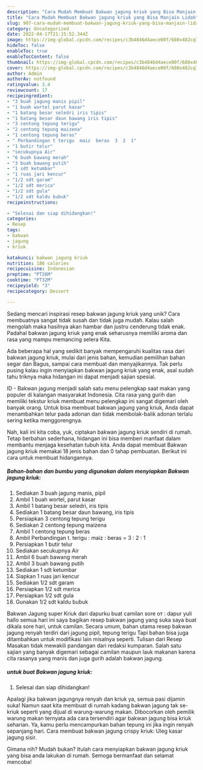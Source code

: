 ```yaml
---
description: "Cara Mudah Membuat Bakwan jagung kriuk yang Bisa Manjain Lidah"
title: "Cara Mudah Membuat Bakwan jagung kriuk yang Bisa Manjain Lidah"
slug: 907-cara-mudah-membuat-bakwan-jagung-kriuk-yang-bisa-manjain-lidah
category: Uncategorized
date: 2022-04-17T21:15:52.344Z
image: https://img-global.cpcdn.com/recipes/c3b4846d4aece00f/680x482cq70/bakwan-jagung-kriuk-foto-resep-utama.jpg
hideToc: false
enableToc: true
enableTocContent: false
thumbnail: https://img-global.cpcdn.com/recipes/c3b4846d4aece00f/680x482cq70/bakwan-jagung-kriuk-foto-resep-utama.jpg
cover: https://img-global.cpcdn.com/recipes/c3b4846d4aece00f/680x482cq70/bakwan-jagung-kriuk-foto-resep-utama.jpg
author: Admin
authorAv: notfound
ratingvalue: 3.4
reviewcount: 17
recipeingredient:
- "3 buah jagung manis pipil"
- "1 buah wortel parut kasar"
- "1 batang besar seledri iris tipis"
- "1 batang besar daun bawang iris tipis"
- "3 centong tepung terigu"
- "2 centong tepung maizena"
- "1 centong tepung beras"
- " Perbandingan t terigu  maiz  beras  3  2  1"
- "1 butir telur"
- "secukupnya Air"
- "6 buah bawang merah"
- "3 buah bawang putih"
- "1 sdt ketumbar"
- "1 ruas jari kencur"
- "1/2 sdt garam"
- "1/2 sdt merica"
- "1/2 sdt gula"
- "1/2 sdt kaldu bubuk"
recipeinstructions:

- "Selesai dan siap dihidangkan!"
categories:
- Resep
tags:
- bakwan
- jagung
- kriuk

katakunci: bakwan jagung kriuk 
nutrition: 186 calories
recipecuisine: Indonesian
preptime: "PT26M"
cooktime: "PT32M"
recipeyield: "3"
recipecategory: Dessert

---
```





Sedang mencari inspirasi resep bakwan jagung kriuk yang unik? Cara membuatnya sangat tidak susah dan tidak juga mudah. Kalau salah mengolah maka hasilnya akan hambar dan justru cenderung tidak enak. Padahal bakwan jagung kriuk yang enak seharusnya memiliki aroma dan rasa yang mampu memancing selera Kita.





Ada beberapa hal yang sedikit banyak mempengaruhi kualitas rasa dari bakwan jagung kriuk, mulai dari jenis bahan, kemudian pemilihan bahan segar dan Bagus, sampai cara membuat dan menyajikannya. Tak perlu pusing kalau ingin menyiapkan bakwan jagung kriuk yang enak,      asal sudah tahu triknya maka hidangan ini dapat menjadi sajian spesial.














ID - Bakwan jagung menjadi salah satu menu pelengkap saat makan yang populer di kalangan masyarakat Indonesia. Cita rasa yang gurih dan memiliki tekstur kriuk membuat menu pelengkap ini sangat digemari oleh banyak orang. Untuk bisa membuat bakwan jagung yang kriuk, Anda dapat menambahkan telur pada adonan dan tidak membolak-balik adonan terlalu sering ketika menggorengnya.






Nah, kali ini kita coba, yuk, ciptakan bakwan jagung kriuk sendiri di rumah. Tetap berbahan sederhana, hidangan ini bisa memberi manfaat dalam membantu menjaga kesehatan tubuh kita. Anda dapat membuat Bakwan jagung kriuk memakai 18 jenis bahan dan 0 tahap pembuatan. Berikut ini cara untuk membuat hidangannya.

<!--inarticleads1-->

##### Bahan-bahan dan bumbu yang digunakan dalam menyiapkan Bakwan jagung kriuk:

1. Sediakan 3 buah jagung manis, pipil
1. Ambil 1 buah wortel, parut kasar
1. Ambil 1 batang besar seledri, iris tipis
1. Sediakan 1 batang besar daun bawang, iris tipis
1. Persiapkan 3 centong tepung terigu
1. Sediakan 2 centong tepung maizena
1. Ambil 1 centong tepung beras
1. Ambil  Perbandingan t. terigu : maiz : beras = 3 : 2 : 1
1. Persiapkan 1 butir telur
1. Sediakan secukupnya Air
1. Ambil 6 buah bawang merah
1. Ambil 3 buah bawang putih
1. Sediakan 1 sdt ketumbar
1. Siapkan 1 ruas jari kencur
1. Sediakan 1/2 sdt garam
1. Persiapkan 1/2 sdt merica
1. Persiapkan 1/2 sdt gula
1. Gunakan 1/2 sdt kaldu bubuk


Bakwan Jagung super Kriuk dari dapurku buat camilan sore от : dapur yuli hallo semua hari ini saya bagikan resep bakwan jagung yang suka saya buat dikala sore hari, untuk camilan. Secara umum, bahan utama resep bakwan jagung renyah terdiri dari jagung pipil, tepung terigu Tapi bahan bisa juga ditambahkan untuk modifikasi lain misalnya seperti. Tulisan dari Resep Masakan tidak mewakili pandangan dari redaksi kumparan. Salah satu sajian yang banyak digemari sebagai camilan maupun lauk makanan karena cita rasanya yang manis dan juga gurih adalah bakwan jagung. 

<!--inarticleads2-->

#####  untuk buat Bakwan jagung kriuk:


1. Selesai dan siap dihidangkan!

Apalagi jika bakwan jagungnya renyah dan kriuk ya, semua pasi dijamin suka! Namun saat kita membuat di rumah kadang bakwan jagung tak se-kriuk seperti yang dijual di warung-warung makan. Dibocorkan oleh pemilik warung makan ternyata ada cara tersendiri agar bakwan jagung bisa kriuk seharian. Ya, kamu perlu mencampurkan bahan tepung ini jika ingin renyah sepanjang hari. Cara membuat bakwan jagung crispy kriuk: Uleg kasar jagung sisir. 

Gimana nih? Mudah bukan? Itulah cara menyiapkan bakwan jagung kriuk yang bisa anda lakukan di rumah. Semoga bermanfaat dan selamat mencoba!
